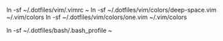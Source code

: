 ln -sf ~/.dotfiles/vim/.vimrc ~
ln -sf ~/.dotfiles/vim/colors/deep-space.vim ~/.vim/colors
ln -sf ~/.dotfiles/vim/colors/one.vim ~/.vim/colors

ln -sf ~/.dotfiles/bash/.bash_profile ~
